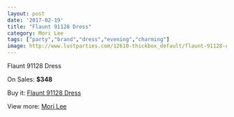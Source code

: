 ```yaml
---
layout: post
date: '2017-02-19'
title: "Flaunt 91128 Dress"
category: Mori Lee
tags: ["party","brand","dress","evening","charming"]
image: http://www.lustparties.com/12610-thickbox_default/flaunt-91128-dress.jpg
---
```

Flaunt 91128 Dress

On Sales: **$348**
<a href="https://www.lustparties.com/en/mori-lee/4706-flaunt-91128-dress.html"><amp-img layout="responsive" width="600" height="600" src="//www.lustparties.com/12610-thickbox_default/flaunt-91128-dress.jpg" alt="Flaunt 91128 Dress 0" /></a>

Buy it: [Flaunt 91128 Dress](https://www.lustparties.com/en/mori-lee/4706-flaunt-91128-dress.html "Flaunt 91128 Dress")

View more: [Mori Lee](https://www.lustparties.com/en/26-mori-lee "Mori Lee")
